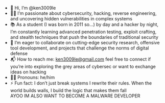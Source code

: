 - 🤖 Hi, I’m @ken3009le  
- 🕵️‍♂️ I’m passionate about cybersecurity, hacking, reverse engineering, and uncovering hidden vulnerabilities in complex systems  
- 📚 As a student (I was born in 2011 so...) by day and a hacker by night, I’m constantly learning advanced penetration testing, exploit crafting, and stealth techniques that push the boundaries of traditional security  
- 🤝 I’m eager to collaborate on cutting-edge security research, offensive tool development, and projects that challenge the norms of digital defense  
- 📬 How to reach me: ken3009le@gmail.com feel free to connect if you’re into exploring the grey areas of cybersec or want to exchange ideas on hacking  
- 🧑‍🎓 Pronouns: he/him  
- ⚡ Fun fact: I don’t just break systems I rewrite their rules. When the world builds walls, I build the logic that makes them fall  
AYOO IM ALSO WANT TO BECOME A MALWARE DEVELOPER
<!---
ken3009le/ken3009le is a ✨ special ✨ repository because its `README.md` (this file) appears on your GitHub profile.  
You can click the Preview link to take a look at your changes.
--->
